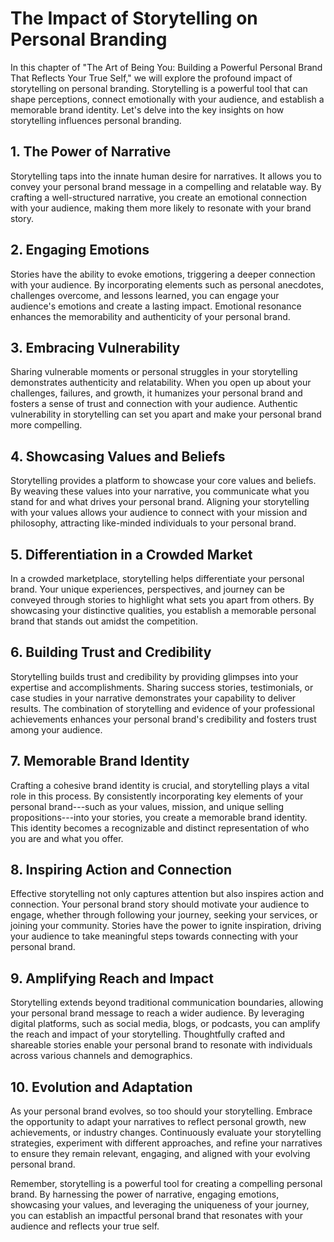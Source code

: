 The Impact of Storytelling on Personal Branding
========================================================

In this chapter of "The Art of Being You: Building a Powerful Personal Brand That Reflects Your True Self," we will explore the profound impact of storytelling on personal branding. Storytelling is a powerful tool that can shape perceptions, connect emotionally with your audience, and establish a memorable brand identity. Let's delve into the key insights on how storytelling influences personal branding.

1\. The Power of Narrative
-------------------------

Storytelling taps into the innate human desire for narratives. It allows you to convey your personal brand message in a compelling and relatable way. By crafting a well-structured narrative, you create an emotional connection with your audience, making them more likely to resonate with your brand story.

2\. Engaging Emotions
--------------------

Stories have the ability to evoke emotions, triggering a deeper connection with your audience. By incorporating elements such as personal anecdotes, challenges overcome, and lessons learned, you can engage your audience's emotions and create a lasting impact. Emotional resonance enhances the memorability and authenticity of your personal brand.

3\. Embracing Vulnerability
--------------------------

Sharing vulnerable moments or personal struggles in your storytelling demonstrates authenticity and relatability. When you open up about your challenges, failures, and growth, it humanizes your personal brand and fosters a sense of trust and connection with your audience. Authentic vulnerability in storytelling can set you apart and make your personal brand more compelling.

4\. Showcasing Values and Beliefs
--------------------------------

Storytelling provides a platform to showcase your core values and beliefs. By weaving these values into your narrative, you communicate what you stand for and what drives your personal brand. Aligning your storytelling with your values allows your audience to connect with your mission and philosophy, attracting like-minded individuals to your personal brand.

5\. Differentiation in a Crowded Market
--------------------------------------

In a crowded marketplace, storytelling helps differentiate your personal brand. Your unique experiences, perspectives, and journey can be conveyed through stories to highlight what sets you apart from others. By showcasing your distinctive qualities, you establish a memorable personal brand that stands out amidst the competition.

6\. Building Trust and Credibility
---------------------------------

Storytelling builds trust and credibility by providing glimpses into your expertise and accomplishments. Sharing success stories, testimonials, or case studies in your narrative demonstrates your capability to deliver results. The combination of storytelling and evidence of your professional achievements enhances your personal brand's credibility and fosters trust among your audience.

7\. Memorable Brand Identity
---------------------------

Crafting a cohesive brand identity is crucial, and storytelling plays a vital role in this process. By consistently incorporating key elements of your personal brand---such as your values, mission, and unique selling propositions---into your stories, you create a memorable brand identity. This identity becomes a recognizable and distinct representation of who you are and what you offer.

8\. Inspiring Action and Connection
----------------------------------

Effective storytelling not only captures attention but also inspires action and connection. Your personal brand story should motivate your audience to engage, whether through following your journey, seeking your services, or joining your community. Stories have the power to ignite inspiration, driving your audience to take meaningful steps towards connecting with your personal brand.

9\. Amplifying Reach and Impact
------------------------------

Storytelling extends beyond traditional communication boundaries, allowing your personal brand message to reach a wider audience. By leveraging digital platforms, such as social media, blogs, or podcasts, you can amplify the reach and impact of your storytelling. Thoughtfully crafted and shareable stories enable your personal brand to resonate with individuals across various channels and demographics.

10\. Evolution and Adaptation
----------------------------

As your personal brand evolves, so too should your storytelling. Embrace the opportunity to adapt your narratives to reflect personal growth, new achievements, or industry changes. Continuously evaluate your storytelling strategies, experiment with different approaches, and refine your narratives to ensure they remain relevant, engaging, and aligned with your evolving personal brand.

Remember, storytelling is a powerful tool for creating a compelling personal brand. By harnessing the power of narrative, engaging emotions, showcasing your values, and leveraging the uniqueness of your journey, you can establish an impactful personal brand that resonates with your audience and reflects your true self.
